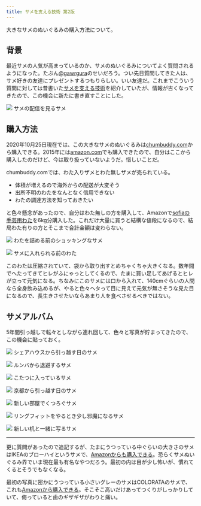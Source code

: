 ```yaml
---
title: サメを支える技術 第2版
---
```


大きなサメのぬいぐるみの購入方法について。

## 背景

最近サメの人気が高まっているのか、サメのぬいぐるみについてよく質問されるようになった。たぶん[@gawrgura](https://twitter.com/gawrgura)のせいだろう。つい先日質問してきた人は、サメ好きの友達にプレゼントするつもりらしい。いい友達だ。これまでこういう質問に対しては昔書いた[サメを支える技術](/articles/2016-11-22-h)を紹介していたが、情報が古くなってきたので、この機会に新たに書き直すことにした。

![](/images/2020-10-25-shark-gura.jpg)
サメの配信を見るサメ

## 購入方法

2020年10月25日現在では、この大きなサメのぬいぐるみは[chumbuddy.com](https://www.chumbuddy.com/)から購入できる。2015年には[amazon.com](https://www.amazon.com/gp/product/B00KDKTWZG/)でも購入できたので、自分はここから購入したのだけど、今は取り扱っていないようだ。惜しいことだ。

chumbuddy.comでは、わた入りザメとわた無しザメが売られている。

- 体積が増えるので海外からの配送が大変そう
- 出所不明のわたをなんとなく信用できない
- わたの調達方法を知っておきたい

と色々懸念があったので、自分はわた無しの方を購入して、Amazonで[sofiaの手芸用わた](https://www.amazon.co.jp/dp/B007RSKAZ8/?tag=r7kamura07-22)を6kg分購入した。これだけ大量に買うと結構な値段になるので、結局わた有りの方とそこまで合計金額は変わらない。

![](/images/2020-10-25-shark-skin.jpg)
わたを詰める前のショッキングなサメ

![](/images/2020-10-25-shark-wadding.jpg)
サメに入れられる前のわた

このわたは圧縮されていて、袋から取り出すとめちゃくちゃ大きくなる。数年間でへたってきてヒレがふにゃっとしてくるので、たまに買い足してあげるとヒレが立って元気になる。ちなみにこのサメには口から入れて、140cmぐらいの人間なら全身飲み込めるが、やると色々ヘタって目に見えて元気が無さそうな見た目になるので、長生きさせたいならあまり人を食べさせるべきではない。

## サメアルバム

5年間引っ越しで転々としながら連れ回して、色々と写真が貯まってきたので、この機会に貼っておく。

![](/images/2020-10-25-shark-tokyo.jpg)
シェアハウスから引っ越す日のサメ

![](/images/2020-10-25-shark-roomba.jpg)
ルンバから退避するサメ

![](/images/2020-10-25-shark-kotatsu.jpg)
こたつに入っているサメ

![](/images/2020-10-25-shark-kyoto.jpg)
京都から引っ越す日のサメ

![](/images/2020-10-25-shark-kyoto-2.jpg)
新しい部屋でくつろぐサメ

![](/images/2020-10-25-shark-ringfit.jpg)
リングフィットをやるとき少し邪魔になるサメ

![](/images/2020-10-25-shark-desk.jpg)
新しい机と一緒に写るサメ

---

更に質問があったので追記するが、たまにうつっている中ぐらいの大きさのサメはIKEAのブローハイというサメで、[Amazonからも購入できる](https://www.amazon.co.jp/dp/B00IC60G62/?tag=r7kamura07-22)。恐らくサメぬいぐるみ界でいま現在最も有名なやつだろう。最初の内は目が少し怖いが、慣れてくるとそうでもなくなる。

最初の写真に密かにうつっている小さいグレーのサメはCOLORATAのサメで、これも[Amazonから購入できる](https://www.amazon.co.jp/dp/B00GRQ9X5Y/?tag=r7kamura07-22)。そこそこ高いだけあってつくりがしっかりしていて、侮っていると歯のギザギザがわりと痛い。
